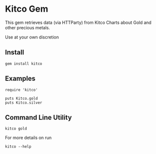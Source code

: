 # Kitco Gem


This gem retrieves data (via HTTParty) from Kitco Charts about Gold and other precious metals.

Use at your own discretion 

## Install

    gem install kitco


## Examples

    require 'kitco'

    puts Kitco.gold
    puts Kitco.silver

## Command Line Utility


    kitco gold

For more details on run

    kitco --help

